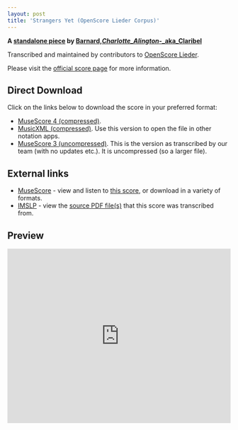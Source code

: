 ```yaml
---
layout: post
title: 'Strangers Yet (OpenScore Lieder Corpus)'
---
```


__A [standalone piece](https://fourscoreandmore.org/openscore/lieder/Barnard%2C_Charlotte_Alington_-_aka_Claribel/_/) by [Barnard,_Charlotte_Alington_-_aka_Claribel](https://fourscoreandmore.org/openscore/lieder/Barnard%2C_Charlotte_Alington_-_aka_Claribel)__

Transcribed and maintained by contributors to [OpenScore Lieder].

Please visit the [official score page] for more information.

[official score page]: https://musescore.com/openscore-lieder-corpus/scores/6585571
[OpenScore Lieder]: https://musescore.com/openscore-lieder-corpus

## Direct Download

Click on the links below to download the score in your preferred format:
- [MuseScore 4 (compressed)](https://fourscoreandmore.org/openscore/lieder/Barnard%2C_Charlotte_Alington_-_aka_Claribel/_/Strangers_Yet.mscz).
- [MusicXML (compressed)](https://fourscoreandmore.org/openscore/lieder/Barnard%2C_Charlotte_Alington_-_aka_Claribel/_/Strangers_Yet.mxl). Use this version to open the file in other notation apps.
- [MuseScore 3 (uncompressed)](https://raw.githubusercontent.com/OpenScore/Lieder/refs/heads/main/scores/Barnard%2C_Charlotte_Alington_-_aka_Claribel/_/Strangers_Yet/lc6585571.mscx). This is the version as transcribed by our team (with no updates etc.). It is uncompressed (so a larger file).

## External links

- [MuseScore] - view and listen to [this score][MuseScore], or download in a variety of formats.
- [IMSLP] - view the [source PDF file(s)][IMSLP] that this score was transcribed from.

[MuseScore]: https://musescore.com/score/6585571
[IMSLP]: https://imslp.org/wiki/Special:ReverseLookup/626314

## Preview

<iframe width="100%" height="394" src="https://musescore.com/openscore-lieder-corpus/scores/6585571/embed" frameborder="0" allowfullscreen allow="autoplay; fullscreen"></iframe>

